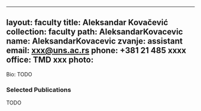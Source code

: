 
---
layout: faculty
title: Aleksandar Kovačević
collection: faculty
path: AleksandarKovacevic
name: AleksandarKovacevic
zvanje: assistant
email: xxx@uns.ac.rs
phone: +381 21 485 xxxx
office: TMD xxx
photo: 
---

Bio: TODO

### Selected Publications

TODO
